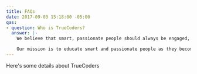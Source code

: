```yaml
---
title: FAQs
date: 2017-09-03 15:18:00 -05:00
qas:
- question: Who is TrueCoders?
  answer: |-
    We believe that smart, passionate people should always be engaged, doing what they love to do.

    Our mission is to educate smart and passionate people as they become skilled developers, to keep them engaged working with companies solving real-world problems, and to continue mentoring them as they grow their skill set.
---
```


Here's some details about TrueCoders